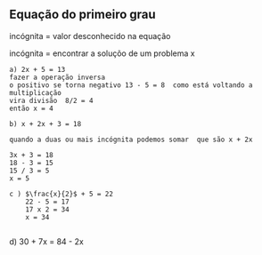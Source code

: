 ## Equação do primeiro grau


incógnita = valor desconhecido na equação

incógnita = encontrar a soluçõo de um problema x
```
a) 2x + 5 = 13   
fazer a operação inversa 
o positivo se torna negativo 13 - 5 = 8  como está voltando a multiplicação
vira divisão  8/2 = 4 
então x = 4
```

```
b) x + 2x + 3 = 18 

quando a duas ou mais incógnita podemos somar  que são x + 2x 

3x + 3 = 18
18 - 3 = 15
15 / 3 = 5 
x = 5 

```

```
c ) $\frac{x}{2}$ + 5 = 22
    22 - 5 = 17 
    17 x 2 = 34   
    x = 34 
    
```
    
d) 30 + 7x = 84 - 2x 

